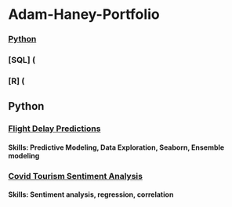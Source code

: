 # Adam-Haney-Portfolio
### [Python](https://github.com/adamh24601/Adam-Haney-Portfolio/blob/main/README.md#python)
### [SQL] (
### [R] (
## Python
### [Flight Delay Predictions](https://github.com/adamh24601/Adam-Haney-Portfolio/blob/main/Flight%20Delay%20Predictions.ipynb)
#### Skills: Predictive Modeling, Data Exploration, Seaborn, Ensemble modeling
### [Covid Tourism Sentiment Analysis](https://github.com/adamh24601/Adam-Haney-Portfolio/blob/main/Covid%20Sentiment%20Analysis.ipynb)
#### Skills: Sentiment analysis, regression, correlation
